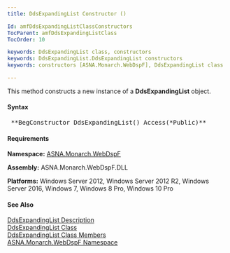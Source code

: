 ```yaml
---
title: DdsExpandingList Constructor ()

Id: amfDdsExpandingListClassConstructors
TocParent: amfDdsExpandingListClass
TocOrder: 10

keywords: DdsExpandingList class, constructors
keywords: DdsExpandingList.DdsExpandingList constructors
keywords: constructors [ASNA.Monarch.WebDspF], DdsExpandingList class

---
```


This method constructs a new instance of a **DdsExpandingList** object.

#### Syntax
<pre class="syntax"> **BegConstructor DdsExpandingList() Access(*Public)** </pre>

#### Requirements
**Namespace:** [ASNA.Monarch.WebDspF](amfWebDspFNamespace.html)

**Assembly:** ASNA.Monarch.WebDspF.DLL

**Platforms:** Windows Server 2012, Windows Server 2012 R2, Windows Server 2016, Windows 7, Windows 8 Pro, Windows 10 Pro

#### See Also
[DdsExpandingList Description](amfUnderstandingLists.html)<br /> [DdsExpandingList Class](amfDdsExpandingListClass.html) <br /> [DdsExpandingList Class Members](amfDdsExpandingListClassMembers.html) <br /> [ASNA.Monarch.WebDspF Namespace](amfWebDspFNamespace.html) 
